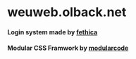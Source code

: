 # weuweb.olback.net

#### Login system made by [fethica](https://github.com/fethica)
#### Modular CSS Framwork by [modularcode](https://github.com/modularcode/modular-admin-html)